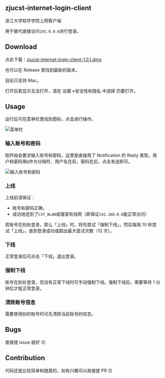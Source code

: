 ## zjucst-internet-login-client

浙江大学软件学院上网客户端

用于替代直接访问`192.0.0.6`进行登录。

## Download

点此下载：[zjucst-internet-login-client-1.0.1.dmg](https://github.com/daixinye/zjucst-internet-login-client/releases/download/1.0.1/zjucst-internet-login-client-1.0.1.dmg)

也可以在 Release 里找到最新的版本。

目前只支持 Mac。

打开后若显示无法打开，请在 设置->安全性和隐私 中选择 仍要打开。

## Usage

运行后可在菜单栏里找到图标，点击进行操作。

![菜单栏](http://img.daixinye.com/20181115164846.png)

### 输入账号和密码

刚开始会要求输入账号和密码，这里是直接用了 Notification 的 Reply 类型。用户和密码用`@`作为分隔符，用户名在前，密码在后，点击发送即可。

![输入账号和密码](http://img.daixinye.com/20181115164538.png)

### 上线

上线前请保证：

- 账号和密码正确，
- 成功地连到了`CST_WLAN`或寝室有线网（即保证`192.168.0.6`能正常访问）

若账号在别处登录，那么「上线」时，将先尝试「强制下线」，然后每隔 10 秒尝试「上线」，直到登录成功或超出最大尝试次数（12 次）。

### 下线

正常登录后可点击「下线」退出登录。

### 强制下线

账号在别处登录，但没有正常下线时可手动强制下线。强制下线后，需要等待 1 分钟后才能正常登录。

### 清除账号信息

需要使用别的账号时可先清除当前账号的信息。

## Bugs

直接提 issue 就好 🙃

## Contribution

代码还是比较简单和随意的，如有兴趣可以直接提 PR 🙃
